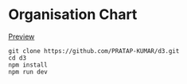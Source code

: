 # Organisation Chart

[Preview](https://pratap-panabaka-org-chart.netlify.app/org-chart)

```
git clone https://github.com/PRATAP-KUMAR/d3.git
cd d3
npm install
npm run dev
```
